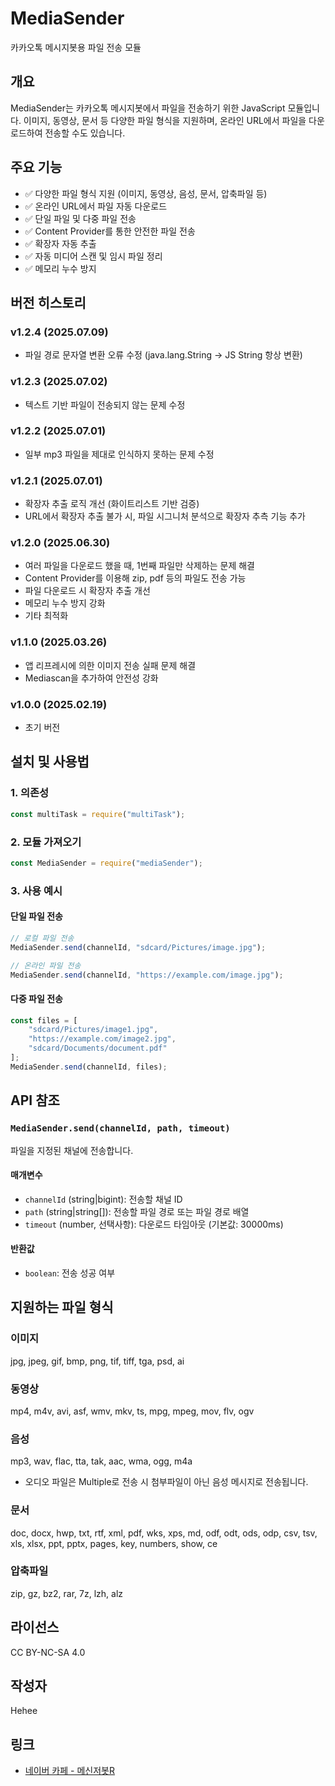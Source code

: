 # MediaSender

카카오톡 메시지봇용 파일 전송 모듈

## 개요

MediaSender는 카카오톡 메시지봇에서 파일을 전송하기 위한 JavaScript 모듈입니다. 이미지, 동영상, 문서 등 다양한 파일 형식을 지원하며, 온라인 URL에서 파일을 다운로드하여 전송할 수도 있습니다.

## 주요 기능

- ✅ 다양한 파일 형식 지원 (이미지, 동영상, 음성, 문서, 압축파일 등)
- ✅ 온라인 URL에서 파일 자동 다운로드
- ✅ 단일 파일 및 다중 파일 전송
- ✅ Content Provider를 통한 안전한 파일 전송
- ✅ 확장자 자동 추출
- ✅ 자동 미디어 스캔 및 임시 파일 정리
- ✅ 메모리 누수 방지

## 버전 히스토리

### v1.2.4 (2025.07.09)
- 파일 경로 문자열 변환 오류 수정 (java.lang.String -> JS String 항상 변환)

### v1.2.3 (2025.07.02)
- 텍스트 기반 파일이 전송되지 않는 문제 수정

### v1.2.2 (2025.07.01)
- 일부 mp3 파일을 제대로 인식하지 못하는 문제 수정

### v1.2.1 (2025.07.01)
- 확장자 추출 로직 개선 (화이트리스트 기반 검증)
- URL에서 확장자 추출 불가 시, 파일 시그니처 분석으로 확장자 추측 기능 추가

### v1.2.0 (2025.06.30)
- 여러 파일을 다운로드 했을 때, 1번째 파일만 삭제하는 문제 해결
- Content Provider를 이용해 zip, pdf 등의 파일도 전송 가능
- 파일 다운로드 시 확장자 추출 개선
- 메모리 누수 방지 강화
- 기타 최적화

### v1.1.0 (2025.03.26)
- 앱 리프레시에 의한 이미지 전송 실패 문제 해결
- Mediascan을 추가하여 안전성 강화

### v1.0.0 (2025.02.19)
- 초기 버전

## 설치 및 사용법

### 1. 의존성
```javascript
const multiTask = require("multiTask");
```

### 2. 모듈 가져오기
```javascript
const MediaSender = require("mediaSender");
```

### 3. 사용 예시

#### 단일 파일 전송
```javascript
// 로컬 파일 전송
MediaSender.send(channelId, "sdcard/Pictures/image.jpg");

// 온라인 파일 전송
MediaSender.send(channelId, "https://example.com/image.jpg");
```

#### 다중 파일 전송
```javascript
const files = [
    "sdcard/Pictures/image1.jpg",
    "https://example.com/image2.jpg",
    "sdcard/Documents/document.pdf"
];
MediaSender.send(channelId, files);
```

## API 참조

### `MediaSender.send(channelId, path, timeout)`

파일을 지정된 채널에 전송합니다.

#### 매개변수
- `channelId` (string|bigint): 전송할 채널 ID
- `path` (string|string[]): 전송할 파일 경로 또는 파일 경로 배열
- `timeout` (number, 선택사항): 다운로드 타임아웃 (기본값: 30000ms)

#### 반환값
- `boolean`: 전송 성공 여부

## 지원하는 파일 형식

### 이미지
jpg, jpeg, gif, bmp, png, tif, tiff, tga, psd, ai

### 동영상
mp4, m4v, avi, asf, wmv, mkv, ts, mpg, mpeg, mov, flv, ogv

### 음성
mp3, wav, flac, tta, tak, aac, wma, ogg, m4a
* 오디오 파일은 Multiple로 전송 시 첨부파일이 아닌 음성 메시지로 전송됩니다.

### 문서
doc, docx, hwp, txt, rtf, xml, pdf, wks, xps, md, odf, odt, ods, odp, csv, tsv, xls, xlsx, ppt, pptx, pages, key, numbers, show, ce

### 압축파일
zip, gz, bz2, rar, 7z, lzh, alz

## 라이선스

CC BY-NC-SA 4.0

## 작성자

Hehee

## 링크

- [네이버 카페 - 메신저봇R](https://cafe.naver.com/nameyee) 
